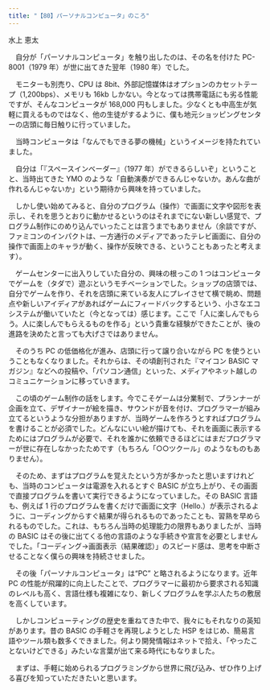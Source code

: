```yaml
---
title: "【80】パーソナルコンピュータ」のころ"
---
```



水上 恵太


　自分が「パーソナルコンピュータ」を触り出したのは、その名を付けた PC-8001（1979 年）が世に出てきた翌年（1980 年）でした。

　モニターも別売り、CPU は 8bit、外部記憶媒体はオプションのカセットテープ（1,200bps）、メモリも 16kb しかない。今となっては携帯電話にも劣る性能ですが、そんなコンピュータが 168,000 円もしました。少なくとも中高生が気軽に買えるものではなく、他の生徒がするように、僕も地元ショッピングセンターの店頭に毎日触りに行っていました。

　当時コンピュータは「なんでもできる夢の機械」というイメージを持たれていました。

　自分は「『スペースインベーダー』（1977 年）ができるらしいぞ」ということと、当時出てきた YMO のような「自動演奏ができるんじゃないか。あんな曲が作れるんじゃないか」という期待から興味を持っていました。

　しかし使い始めてみると、自分のプログラム（操作）で画面に文字や図形を表示し、それを思うとおりに動かせるというのはそれまでにない新しい感覚で、プログラム制作にのめり込んでいったことは言うまでもありません（余談ですが、ファミコンのインパクトは、一方通行のメディアであったテレビ画面に、自分の操作で画面上のキャラが動く、操作が反映できる、ということもあったと考えます）。

　ゲームセンターに出入りしていた自分の、興味の根っこの 1 つはコンピュータでゲームを（タダで）遊ぶというモチベーションでした。ショップの店頭では、自分でゲームを作り、それを店頭に来ている友人にプレイさせて横で眺め、問題点や新しいアイディアがあればゲームにフィードバックするという、小さなエコシステムが働いていたと（今となっては）感じます。ここで「人に楽しんでもらう。人に楽しんでもらえるものを作る」という貴重な経験ができたことが、後の進路を決めたと言っても大げさではありません。

　そのうち PC の低価格化が進み、店頭に行って譲り合いながら PC を使うということもなくなりました。それからは、その頃創刊された『マイコン BASIC マガジン』などへの投稿や、「パソコン通信」といった、メディアやネット越しのコミュニケーションに移っていきます。

　この頃のゲーム制作の話をします。今でこそゲームは分業制で、プランナーが企画を立て、デザイナーが絵を描き、サウンドが音を付け、プログラマーが組み立てるというような分担がありますが、当時ゲームを作ろうとすればプログラムを書けることが必須でした。どんなにいい絵が描けても、それを画面に表示するためにはプログラムが必要で、それを誰かに依頼できるほどにはまだプログラマーが世に存在しなかったためです（もちろん「○○ツクール」のようなものもありません）。

　そのため、まずはプログラムを覚えたという方が多かったと思いますけれども、当時のコンピュータは電源を入れるとすぐ BASIC が立ち上がり、その画面で直接プログラムを書いて実行できるようになっていました。その BASIC 言語も、例えば 1 行のプログラムを書くだけで画面に文字（Hello.）が表示されるように、コーディングからすぐ結果が得られるものであったことも、習熟を早められるものでした。これは、もちろん当時の処理能力の限界もありましたが、当時の BASIC はその後に出てくる他の言語のような手続きや宣言を必要としませんでした。「コーディング→画面表示（結果確認）」のスピード感は、思考を中断させることなく僕らの興味を持続させました。

　その後「パーソナルコンピュータ」は“PC” と略されるようになります。近年 PC の性能が飛躍的に向上したことで、プログラマーに最初から要求される知識のレベルも高く、言語仕様も複雑になり、新しくプログラムを学ぶ人たちの敷居を高くしています。

　しかしコンピューティングの歴史を重ねてきた中で、我々にもそれなりの英知があります。昔の BASIC の手軽さを再現しようとした HSP をはじめ、簡易言語やツール類も数多くできました。何より開発情報はネットで拾え、「やったことないけどできる」みたいな言葉が出て来る時代にもなりました。

　まずは、手軽に始められるプログラミングから世界に飛び込み、ぜひ作り上げる喜びを知っていただきたいと思います。
